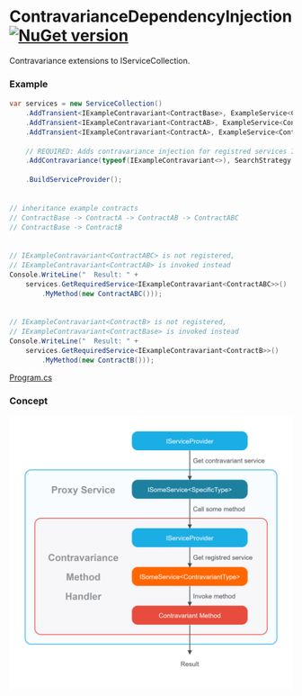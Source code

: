 # ContravarianceDependencyInjection [![NuGet version](https://badge.fury.io/nu/ContravarianceDependencyInjection.svg?7)](http://badge.fury.io/nu/ContravarianceDependencyInjection)
Contravariance extensions to IServiceCollection.

### Example
```C#
var services = new ServiceCollection()
    .AddTransient<IExampleContravariant<ContractBase>, ExampleService<ContractBase>>()
    .AddTransient<IExampleContravariant<ContractAB>, ExampleService<ContractAB>>()
    .AddTransient<IExampleContravariant<ContractA>, ExampleService<ContractA>>()

    // REQUIRED: Adds contravariance injection for registred services IExampleContravariant
    .AddContravariance(typeof(IExampleContravariant<>), SearchStrategy.MaxCloser)

    .BuildServiceProvider();


// inheritance example contracts
// ContractBase -> ContractA -> ContractAB -> ContractABC
// ContractBase -> ContractB


// IExampleContravariant<ContractABC> is not registered,
// IExampleContravariant<ContractAB> is invoked instead 
Console.WriteLine("  Result: " +
    services.GetRequiredService<IExampleContravariant<ContractABC>>()
        .MyMethod(new ContractABC()));


// IExampleContravariant<ContractB> is not registered,
// IExampleContravariant<ContractBase> is invoked instead 
Console.WriteLine("  Result: " +
    services.GetRequiredService<IExampleContravariant<ContractB>>()
        .MyMethod(new ContractB()));
```

[Program.cs](https://github.com/mustaddon/ContravarianceDependencyInjection/blob/main/Example/Program.cs)

### Concept
<!-- ![](https://raw.githubusercontent.com/mustaddon/ContravarianceDependencyInjection/master/dgrm.png) -->
[<img src="https://raw.githubusercontent.com/mustaddon/ContravarianceDependencyInjection/master/dgrm.png" width="600" />](https://app.dgrm.net/?u=https://raw.githubusercontent.com/mustaddon/ContravarianceDependencyInjection/master/dgrm.png)
